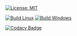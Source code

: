 [![License: MIT](https://img.shields.io/badge/License-MIT-yellow.svg)](./LICENSE)

[![Build Linux](https://github.com/AndreyBuyanov/ImageProcessing/actions/workflows/build-linux.yml/badge.svg)](https://github.com/AndreyBuyanov/ImageProcessing/actions/workflows/build-linux.yml)
[![Build Windows](https://github.com/AndreyBuyanov/ImageProcessing/actions/workflows/build-windows.yml/badge.svg)](https://github.com/AndreyBuyanov/ImageProcessing/actions/workflows/build-windows.yml)

[![Codacy Badge](https://app.codacy.com/project/badge/Grade/58268c7f0629441bafd489bbca0a2d30)](https://www.codacy.com/gh/AndreyBuyanov/ImageProcessing/dashboard?utm_source=github.com&amp;utm_medium=referral&amp;utm_content=AndreyBuyanov/ImageProcessing&amp;utm_campaign=Badge_Grade)
